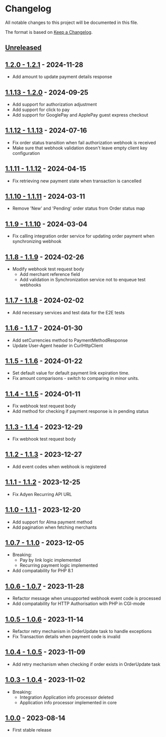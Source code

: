 # Changelog
All notable changes to this project will be documented in this file.

The format is based on [Keep a Changelog](http://keepachangelog.com/en/1.0.0/).

## [Unreleased](,https://github.com/Adyen/adyen-php-plugin-core/compare/main...dev)

## [1.2.0 - 1.2.1](https://github.com/Adyen/adyen-php-plugin-core/compare/1.2.0...1.2.1) - 2024-11-28
- Add amount to update payment details response

## [1.1.13 - 1.2.0](https://github.com/Adyen/adyen-php-plugin-core/compare/1.1.13...1.2.0) - 2024-09-25
- Add support for authorization adjustment
- Add support for click to pay
- Add support for GooglePay and ApplePay guest express checkout

## [1.1.12 - 1.1.13](https://github.com/Adyen/adyen-php-plugin-core/compare/1.1.12...1.1.13) - 2024-07-16
- Fix order status transition when fail authorization webhook is received
- Make sure that webhook validation doesn't leave empty client key configuration

## [1.1.11 - 1.1.12](https://github.com/Adyen/adyen-php-plugin-core/compare/1.1.11...1.1.12) - 2024-04-15
- Fix retrieving new payment state when transaction is cancelled

## [1.1.10 - 1.1.11](https://github.com/Adyen/adyen-php-plugin-core/compare/1.1.10...1.1.11) - 2024-03-11
- Remove 'New' and 'Pending' order status from Order status map

## [1.1.9 - 1.1.10](https://github.com/Adyen/adyen-php-plugin-core/compare/1.1.9...1.1.10) - 2024-03-04
- Fix calling integration order service for updating order payment when synchronizing webhook

## [1.1.8 - 1.1.9](https://github.com/Adyen/adyen-php-plugin-core/compare/1.1.8...1.1.9) - 2024-02-26
- Modify webhook test request body
  - Add merchant reference field
  - Add validation in Synchronization service not to enqueue test webhooks

## [1.1.7 - 1.1.8](https://github.com/Adyen/adyen-php-plugin-core/compare/1.1.7...1.1.8) - 2024-02-02
- Add necessary services and test data for the E2E tests

## [1.1.6 - 1.1.7](https://github.com/Adyen/adyen-php-plugin-core/compare/1.1.6...1.1.7) - 2024-01-30
- Add setCurrencies method to PaymentMethodResponse
- Update User-Agent header in CurlHttpClient

## [1.1.5 - 1.1.6](https://github.com/Adyen/adyen-php-plugin-core/compare/1.1.5...1.1.6) - 2024-01-22
- Set default value for default payment link expiration time.
- Fix amount comparisons - switch to comparing in minor units.

## [1.1.4 - 1.1.5](https://github.com/Adyen/adyen-php-plugin-core/compare/1.1.4...1.1.5) - 2024-01-11
- Fix webhook test request body
- Add method for checking if payment response is in pending status

## [1.1.3 - 1.1.4](https://github.com/Adyen/adyen-php-plugin-core/compare/1.1.3...1.1.4) - 2023-12-29
- Fix webhook test request body

## [1.1.2 - 1.1.3](https://github.com/Adyen/adyen-php-plugin-core/compare/1.1.2...1.1.3) - 2023-12-27
- Add event codes when webhook is registered

## [1.1.1 - 1.1.2](https://github.com/Adyen/adyen-php-plugin-core/compare/1.1.1...1.1.2) - 2023-12-25
- Fix Adyen Recurring API URL

## [1.1.0 - 1.1.1](https://github.com/Adyen/adyen-php-plugin-core/compare/1.1.0...1.1.1) - 2023-12-20
- Add support for Alma payment method
- Add pagination when fetching merchants

## [1.0.7 - 1.1.0](https://github.com/Adyen/adyen-php-plugin-core/compare/1.0.7...1.1.0) - 2023-12-05
- Breaking:
  - Pay by link logic implemented
  - Recurring payment logic implemented
- Add compatability for PHP 8.1

## [1.0.6 - 1.0.7](https://github.com/Adyen/adyen-php-plugin-core/compare/1.0.6...1.0.7) - 2023-11-28
- Refactor message when unsupported webhook event code is processed 
- Add compatability for HTTP Authorisation with PHP in CGI-mode

## [1.0.5 - 1.0.6](https://github.com/Adyen/adyen-php-plugin-core/compare/1.0.5...1.0.6) - 2023-11-14
- Refactor retry mechanism in OrderUpdate task to handle exceptions
- Fix Transaction details when payment code is invalid

## [1.0.4 - 1.0.5](https://github.com/Adyen/adyen-php-plugin-core/compare/1.0.4...1.0.5) - 2023-11-09
- Add retry mechanism when checking if order exists in OrderUpdate task

## [1.0.3 - 1.0.4](https://github.com/Adyen/adyen-php-plugin-core/compare/1.0.3...1.0.4) - 2023-11-02
- Breaking: 
  - Integration Application info processor deleted
  - Application info processor implemented in core

## [1.0.0](https://github.com/Adyen/adyen-php-plugin-core/releases/tag/1.0.0) - 2023-08-14
- First stable release
